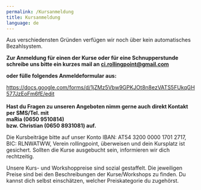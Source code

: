 ```yaml
---
permalink: /Kursanmeldung
title: Kursanmeldung
language: de
---
```

Aus verschiedensten Gründen verfügen wir noch über kein automatisches Bezahlsystem.

**Zur Anmeldung für einen der Kurse oder für eine Schnupperstunde schreibe uns bitte ein kurzes mail an ci.rollingpoint@gmail.com**

**oder fülle folgendes Anmeldeformular aus:**

<https://docs.google.com/forms/d/1jZMz5Vbw9GPKJOt8n8ezVATS5FUkqGH577JzEoFm6fE/edit>\
\
**Hast du Fragen zu unseren Angeboten nimm gerne auch direkt Kontakt per SMS/Tel. mit**\
**maRia (0650 9510814)**\
**bzw. Christian (0650 8931081) auf.**

Die Kursbeiträge bitte auf unser Konto IBAN: AT54 3200 0000 1701 2717, BIC: RLNWATWW, Verein rollingpoint, überweisen und dein Kursplatz ist gesichert. Sollten die Kurse ausgebucht sein, informieren wir dich rechtzeitig.

Unsere Kurs- und Workshoppreise sind sozial gestaffelt. Die jeweiligen Preise sind bei den Beschreibungen der Kurse/Workshops zu finden. Du kannst dich selbst einschätzen, welcher Preiskategorie du zugehörst.